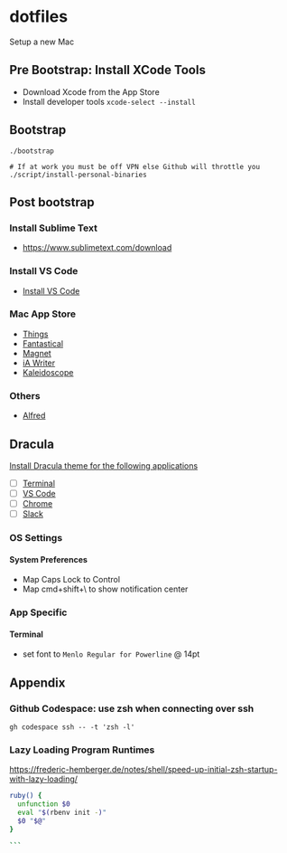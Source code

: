 # dotfiles
Setup a new Mac

## Pre Bootstrap: Install XCode Tools
* Download Xcode from the App Store
* Install developer tools `xcode-select --install`

## Bootstrap
```
./bootstrap

# If at work you must be off VPN else Github will throttle you
./script/install-personal-binaries
```

## Post bootstrap
### Install Sublime Text
* https://www.sublimetext.com/download

### Install  VS Code
* [Install VS Code](https://code.visualstudio.com)

### Mac App Store
* [Things](https://apps.apple.com/us/app/things-3/id904280696?mt=12)
* [Fantastical](https://apps.apple.com/us/app/fantastical-calendar-tasks/id975937182?mt=12)
* [Magnet](https://apps.apple.com/us/app/magnet/id441258766?mt=12)
* [iA Writer](https://apps.apple.com/us/app/ia-writer/id775737590?mt=12)
* [Kaleidoscope](https://apps.apple.com/us/app/kaleidoscope/id587512244?mt=12)

### Others
* [Alfred](https://www.alfredapp.com)

## Dracula
[Install Dracula theme for the following applications](https://draculatheme.com/)

- [ ] [Terminal](https://draculatheme.com/terminal)
- [ ] [VS Code](https://draculatheme.com/visual-studio-code)
- [ ] [Chrome](https://draculatheme.com/chrome)
- [ ] [Slack](https://draculatheme.com/slack)

### OS Settings
#### System Preferences
* Map Caps Lock to Control
* Map cmd+shift+\ to show notification center


### App Specific
#### Terminal
* set font to `Menlo Regular for Powerline` @ 14pt

## Appendix
### Github Codespace: use zsh when connecting over ssh
```
gh codespace ssh -- -t 'zsh -l'
```

### Lazy Loading Program Runtimes
https://frederic-hemberger.de/notes/shell/speed-up-initial-zsh-startup-with-lazy-loading/

````zsh
ruby() {
  unfunction $0
  eval "$(rbenv init -)"
  $0 "$@"
}

```
